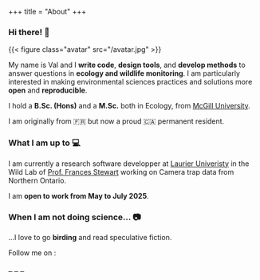 +++
title = "About"
+++

### Hi there! 👋

{{< figure class="avatar" src="/avatar.jpg" >}}

My name is Val and I **write code**, **design tools**, and **develop methods** to answer questions in **ecology and wildlife monitoring**. I am particularly interested in making environmental sciences practices and solutions more **open** and **reproducible**. 

I hold a **B.Sc. (Hons)** and a **M.Sc.** both in Ecology, from [McGill University](https://www.mcgill.ca/).

I am originally from 🇫🇷 but now a proud 🇨🇦 permanent resident. 

### What I am up to 💻

I am currently a research software developper at [Laurier Univeristy](https://www.wlu.ca/) in the Wild Lab of [Prof. Frances Stewart](http://www.stewartresearch.ca/) working on Camera trap data from Northern Ontario. 

I am **open to work from May to July 2025**.

### When I am not doing science... 📷

...I love to go **birding** and read speculative fiction. 

<!-- I've also developed an interest in **photography**: catch a glimpse of my humble work below (refresh the page to see more!). -->

<!-- {{< random-portfolio-image >}} -->

Follow me on :

<a href="https://github.com/vlucet/" style="display:inline;"><i class="fab fa-2x fa-github" aria-hidden="true"></i>&nbsp;&nbsp;</a>
<a href="https://bsky.app/profile/vlucet.bsky.social" style="display:inline;"><i class="fab fa-2x fa-bluesky" aria-hidden="true"></i>&nbsp;&nbsp;</a>
<a href="https://app.thestorygraph.com/profile/vlucet" style="display:inline;"><i class="fas fa-2x fa-book" aria-hidden="true"></i>&nbsp;&nbsp;</a>
